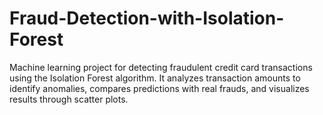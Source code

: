# Fraud-Detection-with-Isolation-Forest
Machine learning project for detecting fraudulent credit card transactions using the Isolation Forest algorithm. It analyzes transaction amounts to identify anomalies, compares predictions with real frauds, and visualizes results through scatter plots.
